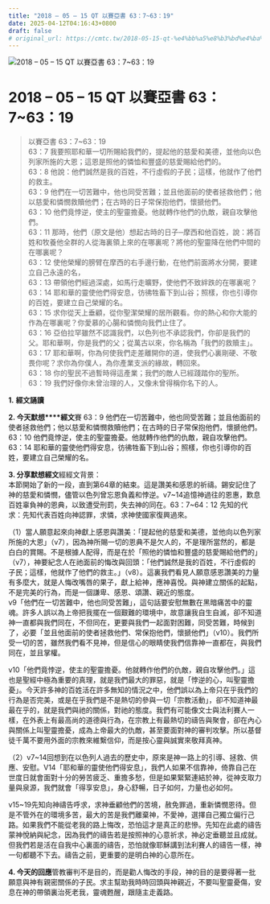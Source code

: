 ```yaml
---
title: "2018 – 05 – 15 QT 以賽亞書 63：7~63：19"
date: 2025-04-12T04:16:43+0800
draft: false
# original_url: https://cmtc.tw/2018-05-15-qt-%e4%bb%a5%e8%b3%bd%e4%ba%9e%e6%9b%b8-63%ef%bc%9a763%ef%bc%9a19
---
```


![2018 – 05 – 15 QT 以賽亞書 63：7\~63：19](/images/qt.jpg   "2018 – 05 – 15 QT 以賽亞書 63：7\~63：19")

# 2018 – 05 – 15 QT 以賽亞書 63：7\~63：19

> 以賽亞書 63：7\~63：19  
> 63：7 我要照耶和華一切所賜給我們的，提起他的慈愛和美德，並他向以色列家所施的大恩；這恩是照他的憐恤和豐盛的慈愛賜給他們的。  
> 63：8 他說：他們誠然是我的百姓，不行虛假的子民；這樣，他就作了他們的救主。  
> 63：9 他們在一切苦難中，他也同受苦難；並且他面前的使者拯救他們；他以慈愛和憐憫救贖他們；在古時的日子常保抱他們，懷搋他們。  
> 63：10 他們竟悖逆，使主的聖靈擔憂。他就轉作他們的仇敵，親自攻擊他們。  
> 63：11 那時，他們（原文是他）想起古時的日子─摩西和他百姓，說：將百姓和牧養他全群的人從海裏領上來的在哪裏呢？將他的聖靈降在他們中間的在哪裏呢？  
> 63：12 使他榮耀的膀臂在摩西的右手邊行動，在他們前面將水分開，要建立自己永遠的名，  
> 63：13 帶領他們經過深處，如馬行走曠野，使他們不致絆跌的在哪裏呢？  
> 63：14 耶和華的靈使他們得安息，彷彿牲畜下到山谷；照樣，你也引導你的百姓，要建立自己榮耀的名。  
> 63：15 求你從天上垂顧，從你聖潔榮耀的居所觀看。你的熱心和你大能的作為在哪裏呢？你愛慕的心腸和憐憫向我們止住了。  
> 63：16 亞伯拉罕雖然不認識我們，以色列也不承認我們，你卻是我們的父。耶和華啊，你是我們的父；從萬古以來，你名稱為「我們的救贖主」。  
> 63：17 耶和華啊，你為何使我們走差離開你的道，使我們心裏剛硬、不敬畏你呢？求你為你僕人，為你產業支派的緣故，轉回來。  
> 63：18 你的聖民不過暫時得這產業；我們的敵人已經踐踏你的聖所。  
> 63：19 我們好像你未曾治理的人，又像未曾得稱你名下的人。

**1.** **經文誦讀**

**2. 今天默想****經文**賽 63：9 他們在一切苦難中，他也同受苦難；並且他面前的使者拯救他們；他以慈愛和憐憫救贖他們；在古時的日子常保抱他們，懷搋他們。  
63：10 他們竟悖逆，使主的聖靈擔憂。他就轉作他們的仇敵，親自攻擊他們。  
63：14 耶和華的靈使他們得安息，彷彿牲畜下到山谷；照樣，你也引導你的百姓，要建立自己榮耀的名。

**3. 分享默想經文**經經文背景：  
本節開始了新的一段，直到第64章的結束。這是讚美和感恩的祈禱。錫安記住了神的慈愛和憐憫，儘管以色列曾忘恩負義和悖逆。v7\~14追憶神過往的恩惠，歎息百姓辜負神的恩典，以致遭受刑罰，失去神的同在。63：7\~64：12 先知的代求：先知代表百姓向神認罪，求憐，求神使國家復興過來。

（1）當人願意起來向神獻上感恩與讚美：「提起他的慈愛和美德，並他向以色列家所施的大恩」（v7），因為神所賜一切的恩典不是欠人的，不是理所當然的，都是白白的賞賜。不是根據人配得，而是在於「照他的憐恤和豐盛的慈愛賜給他們的」（v7），神要紀念人在祂面前的悔改與回頭：「他們誠然是我的百姓，不行虛假的子民；這樣，他就作了他們的救主。」（v8）。這裏我們看見人願意感恩讚美的力量有多麼大，就是人悔改嘴唇的果子，獻上給神，應神喜悅。與神建立關係的起點，不是完美的行為，而是一個謙卑、感恩、頌讚、親近的態度。  
v9「他們在一切苦難中，他也同受苦難」，這句話要安慰無數在黑暗痛苦中的靈魂。許多人誤以為上帝把我擺在一個艱難的環境中，故意讓我自生自滅，卻不知道神一直都與我們同在，不但同在，更要與我們一起面對困難，同受苦難，時候到了，必要「並且他面前的使者拯救他們、常保抱他們，懷搋他們」（v10）。我們所受一切的苦，雖然我們看不見神，但是信心的眼睛使我們信靠神一直都在，與我們同在，並且掌權。

v10「他們竟悖逆，使主的聖靈擔憂。他就轉作他們的仇敵，親自攻擊他們。」這也是聖經中極為重要的真理，就是我們最大的罪惡，就是「悖逆的心，叫聖靈擔憂」。今天許多神的百姓活在許多無知的情況之中，他們誤以為上帝只在乎我們的行為是否完美，或是在乎我們是不是熱切的參與一切「宗教活動」，卻不知道神最最在乎的，就是我們與祂的關係，對祂的態度。我們有可能像文士與法利賽人一樣，在外表上有最高尚的道德與行為，在宗教上有最熱切的禱告與聚會，卻在內心與關係上叫聖靈擔憂，成為上帝最大的仇敵，甚至要面對神的審判攻擊。所以基督徒千萬不要用外面的宗教來維繫信仰，而是按心靈與誠實來敬拜真神。

（2）v7\~14回想到在以色列人過去的歷史中，原來是神一路上的引導、拯救、供應、安慰。V14「耶和華的靈使他們得安息」，我們人如果不信靠神，倚靠自己在世度日就會面對十分的勞苦疲乏、重擔多愁，但是如果緊緊連結於神，從神支取力量與泉源，我們就會「得享安息」，身心舒暢，日子如何，力量也必如何。

v15\~19先知向神禱告呼求，求神垂顧他們的苦境，赦免罪過，重新憐憫恩待。但是不管外在的環境多苦，最大的苦是我們離棄神，不愛神，選擇自己獨立偏行己路。如果我們不能從老我的路上悔改，恐怕這才是真正的悲慘。先知在此處的禱告蒙神悅納與紀念，因為我們的禱告若是按照神的心意祈求，神必定垂聽並且成就。但我們若是活在自我中心裏面的禱告，恐怕就像耶穌講到法利賽人的禱告一樣，神一句都聽不下去。禱告之前，更重要的是明白神的心意所在。

**4. 今天的回應**管教審判不是目的，而是勸人悔改的手段，神的目的是要得著一批願意與神有親密關係的子民。求主幫助我時時回頭與神親近，不要叫聖靈憂傷，安息在神的帶領裏治死老我，靈魂甦醒，跟隨主走義路。